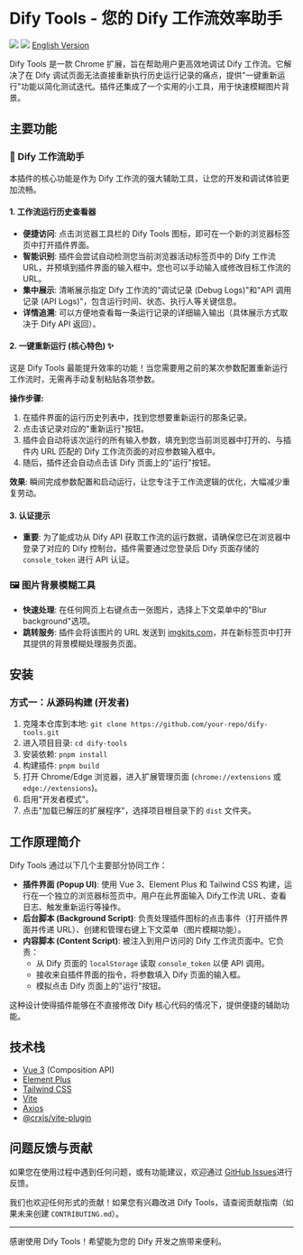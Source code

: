 # Dify Tools - 您的 Dify 工作流效率助手

[![](https://img.shields.io/badge/Chrome%20Web%20Store-%v1.0.0-blue)](https://chrome.google.com/webstore/detail/YOUR_EXTENSION_ID) <!-- 请替换 YOUR_EXTENSION_ID -->
[![](https://img.shields.io/badge/License-MIT-green)](LICENSE) <!-- 假设是 MIT 协议 -->
[English Version](README.en.md)

Dify Tools 是一款 Chrome 扩展，旨在帮助用户更高效地调试 Dify 工作流。它解决了在 Dify 调试页面无法直接重新执行历史运行记录的痛点，提供"一键重新运行"功能以简化测试迭代。插件还集成了一个实用的小工具，用于快速模糊图片背景。

## 主要功能

### 🚀 Dify 工作流助手

本插件的核心功能是作为 Dify 工作流的强大辅助工具，让您的开发和调试体验更加流畅。

#### 1. 工作流运行历史查看器
- **便捷访问**: 点击浏览器工具栏的 Dify Tools 图标，即可在一个新的浏览器标签页中打开插件界面。
- **智能识别**: 插件会尝试自动检测您当前浏览器活动标签页中的 Dify 工作流 URL，并预填到插件界面的输入框中。您也可以手动输入或修改目标工作流的 URL。
- **集中展示**: 清晰展示指定 Dify 工作流的"调试记录 (Debug Logs)"和"API 调用记录 (API Logs)"，包含运行时间、状态、执行人等关键信息。
- **详情追溯**: 可以方便地查看每一条运行记录的详细输入输出（具体展示方式取决于 Dify API 返回）。

#### 2. 一键重新运行 (核心特色) ✨
这是 Dify Tools 最能提升效率的功能！当您需要用之前的某次参数配置重新运行工作流时，无需再手动复制粘贴各项参数。

**操作步骤:**
1.  在插件界面的运行历史列表中，找到您想要重新运行的那条记录。
2.  点击该记录对应的"重新运行"按钮。
3.  插件会自动将该次运行的所有输入参数，填充到您当前浏览器中打开的、与插件内 URL 匹配的 Dify 工作流页面的对应参数输入框中。
4.  随后，插件还会自动点击该 Dify 页面上的"运行"按钮。

**效果**: 瞬间完成参数配置和启动运行，让您专注于工作流逻辑的优化，大幅减少重复劳动。

<!-- 建议此处嵌入一个 GIF 动画，演示上述"一键重新运行"的操作流程 -->
<!-- ![Dify Tools Re-run Demo GIF](path/to/your/demo.gif) -->

#### 3. 认证提示
- **重要**: 为了能成功从 Dify API 获取工作流的运行数据，请确保您已在浏览器中登录了对应的 Dify 控制台。插件需要通过您登录后 Dify 页面存储的 `console_token` 进行 API 认证。

### 🖼️ 图片背景模糊工具
- **快速处理**: 在任何网页上右键点击一张图片，选择上下文菜单中的"Blur background"选项。
- **跳转服务**: 插件会将该图片的 URL 发送到 [imgkits.com](https://www.imgkits.com/)，并在新标签页中打开其提供的背景模糊处理服务页面。

## 安装


### 方式一：从源码构建 (开发者)
1.  克隆本仓库到本地: `git clone https://github.com/your-repo/dify-tools.git` <!-- 请用户替换 your-repo/dify-tools -->
2.  进入项目目录: `cd dify-tools`
3.  安装依赖: `pnpm install`
4.  构建插件: `pnpm build`
5.  打开 Chrome/Edge 浏览器，进入扩展管理页面 (`chrome://extensions` 或 `edge://extensions`)。
6.  启用"开发者模式"。
7.  点击"加载已解压的扩展程序"，选择项目根目录下的 `dist` 文件夹。

## 工作原理简介
Dify Tools 通过以下几个主要部分协同工作：
- **插件界面 (Popup UI)**: 使用 Vue 3、Element Plus 和 Tailwind CSS 构建，运行在一个独立的浏览器标签页中。用户在此界面输入 Dify工作流 URL、查看日志、触发重新运行等操作。
- **后台脚本 (Background Script)**: 负责处理插件图标的点击事件（打开插件界面并传递 URL）、创建和管理右键上下文菜单（图片模糊功能）。
- **内容脚本 (Content Script)**: 被注入到用户访问的 Dify 工作流页面中。它负责：
    - 从 Dify 页面的 `localStorage` 读取 `console_token` 以便 API 调用。
    - 接收来自插件界面的指令，将参数填入 Dify 页面的输入框。
    - 模拟点击 Dify 页面上的"运行"按钮。

这种设计使得插件能够在不直接修改 Dify 核心代码的情况下，提供便捷的辅助功能。

## 技术栈
- [Vue 3](https://vuejs.org/) (Composition API)
- [Element Plus](https://element-plus.org/)
- [Tailwind CSS](https://tailwindcss.com/)
- [Vite](https://vitejs.dev/)
- [Axios](https://axios-http.com/)
- [@crxjs/vite-plugin](https://crxjs.dev/vite-plugin)

## 问题反馈与贡献
如果您在使用过程中遇到任何问题，或有功能建议，欢迎通过 [GitHub Issues](https://github.com/your-repo/dify-tools/issues)进行反馈。 <!-- 请用户替换 your-repo/dify-tools -->

我们也欢迎任何形式的贡献！如果您有兴趣改进 Dify Tools，请查阅贡献指南（如果未来创建 `CONTRIBUTING.md`）。

---
感谢使用 Dify Tools！希望能为您的 Dify 开发之旅带来便利。
